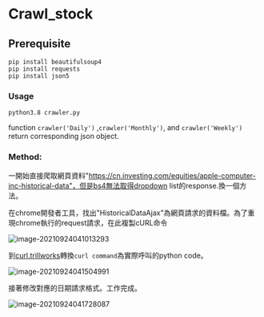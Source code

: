 # Crawl_stock



## Prerequisite

```
pip install beautifulsoup4
pip install requests
pip install json5
```



### Usage

```
python3.8 crawler.py
```

function `crawler('Daily')` ,`crawler('Monthly')`, and `crawler('Weekly')` return corresponding json object.

### Method:

一開始直接爬取網頁資料"https://cn.investing.com/equities/apple-computer-inc-historical-data"，但是bs4無法取得dropdown list的response.換一個方法。

在chrome開發者工具，找出"HistoricalDataAjax"為網頁請求的資料檔。為了重現chrome執行的request請求，在此複製cURL命令

![image-20210924041013293](C:\Users\Siuol\AppData\Roaming\Typora\typora-user-images\image-20210924041013293.png)

到[curl.trillworks](https://curl.trillworks.com/)轉換`curl command`為實際呼叫的python code。

![image-20210924041504991](C:\Users\Siuol\AppData\Roaming\Typora\typora-user-images\image-20210924041504991.png)

接著修改對應的日期請求格式。工作完成。

![image-20210924041728087](C:\Users\Siuol\AppData\Roaming\Typora\typora-user-images\image-20210924041728087.png)